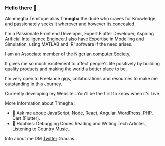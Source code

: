 ### Hello there 👋

Akinmegha Temitope alias <b>T'megha</b> the dude who craves for Knowledge, and passionately seeks it wherever and however its concealed.

I'm a Passionate Front end Developer, Expert Flutter Developer, Aspiring Arificial Intelligence Engineer.I also have Expertise in Modelling and Simulation, using MATLAB and 'R' software If the need arises.

I am an Associate member of the [Nigerian computer Society](https://www.ncs.org.ng/),

It gives me so much excitement to affect people's life positively by building quality products and making the world a better place to be.

I'm very open to Freelance gigs, collaborations and resources to make me outstanding in this Journey.

Currently developing my Website...You'll be the first to know when it's Live

 More Information about T'megha :

- 💬 Ask me about: JavaScript, Node, React, Angular, WordPress, PHP, Dart (Flutter).
- 🎉 Hobbies: Debugging Codes,Reading and Writing Tech Articles, Listening to Country Music..
 

Info about me DM [Twitter](https://twitter.com/temitopeakin)
Gracias..

